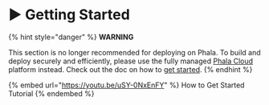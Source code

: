 # ▶️ Getting Started

{% hint style="danger" %}
**WARNING**

This section is no longer recommended for deploying on Phala. To build and deploy securely and efficiently, please use the fully managed [Phala Cloud](https://cloud.phala.network) platform instead. Check out the doc on how to [get started](../../cloud/getting-started/getting-started.md).
{% endhint %}

{% embed url="https://youtu.be/uSY-0NxEnFY" %}
How to Get Started Tutorial
{% endembed %}
